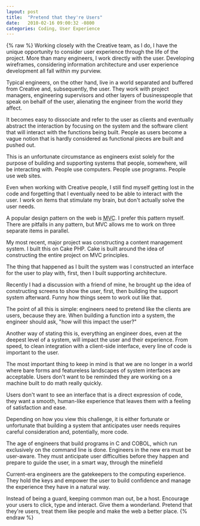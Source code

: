 ```yaml
---
layout: post
title:  "Pretend that they're Users"
date:   2010-02-16 09:00:32 -0800
categories: Coding, User Experience
---
```

{% raw %}
Working closely with the Creative team, as I do, I have the unique opportunity to consider user experience through the life of the project. More than many engineers, I work directly with the user.  Developing wireframes, considering information architecture and user experience development all fall within my purview.

Typical engineers, on the other hand, live in a world separated and buffered from Creative and, subsequently, the user.  They work with project managers, engineering supervisors and other layers of businesspeople that speak on behalf of the user, alienating the engineer from the world they affect.

It becomes easy to dissociate and refer to the user as clients and eventually abstract the interaction by focusing on the system and the software client that will interact with the functions being built.  People as users become a vague notion that is hardly considered as functional pieces are built and pushed out.<!--more-->

This is an unfortunate circumstance as engineers exist solely for the purpose of building and supporting systems that people, somewhere, will be interacting with.  People use computers. People use programs.  People use web sites.

Even when working with Creative people, I still find myself getting lost in the code and forgetting that I eventually need to be able to interact with the user.  I work on items that stimulate my brain, but don't actually solve the user needs.

A popular design pattern on the web is <acronym title="Model View Controller">MVC</acronym>.  I prefer this pattern myself.  There are pitfalls in any pattern, but MVC allows me to work on three separate items in parallel.

My most recent, major project was constructing a content management system.  I built this on Cake PHP.  Cake is built around the idea of constructing the entire project on MVC principles.

The thing that happened as I built the system was I constructed an interface for the user to play with, first, then I built supporting architecture.

Recently I had a discussion with a friend of mine, he brought up the idea of constructing screens to show the user, first, then building the support system afterward.  Funny how things seem to work out like that.

The point of all this is simple: engineers need to pretend like the clients are users, because they are.  When building a function into a system, the engineer should ask, "how will this impact the user?"

Another way of stating this is, everything an engineer does, even at the deepest level of a system, will impact the user and their experience.  From speed, to clean integration with a client-side interface, every line of code is important to the user.

The most important thing to keep in mind is that we are no longer in a world where bare forms and featureless landscapes of system interfaces are acceptable.  Users don't want to be reminded they are working on a machine built to do math really quickly.

Users don't want to see an interface that is a direct expression of code, they want a smooth, human-like experience that leaves them with a feeling of satisfaction and ease.

Depending on how you view this challenge, it is either fortunate or unfortunate that building a system that anticipates user needs requires careful consideration and, potentially, more code.

The age of engineers that build programs in C and COBOL, which run exclusively on the command line is done.  Engineers in the new era must be user-aware.  They must anticipate user difficulties before they happen and prepare to guide the user, in a smart way, through the minefield

Current-era engineers are the gatekeepers to the computing experience.  They hold the keys and empower the user to build confidence and manage the experience they have in a natural way.

Instead of being a guard, keeping common man out, be a host.  Encourage your users to click, type and interact.  Give them a wonderland.  Pretend that they're users, treat them like people and make the web a better place.
{% endraw %}
    